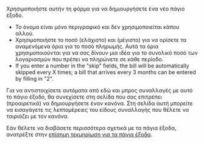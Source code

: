 Χρησιμοποιήστε αυτήν τη φόρμα για να δημιουργήσετε ένα νέο πάγιο έξοδο.

* Το όνομα είναι μόνο περιγραφικό και δεν χρησιμοποιείται κάπου αλλού.
* Χρησιμοποιήστε το ποσό (ελάχιστο) και (μέγιστο) για να ορίσετε τα αναμενόμενα όρια για το ποσό πληρωμής. Αυτά τα όρια χρησιμοποιούνται για να σας δίνουν μια ιδέα για το συνολικό ποσό των λογαριασμών που πρέπει να πληρώνετε σε κάθε περίοδο.
* If you enter a number in the "skip" fields, the bill will be automatically skipped every X times; a bill that arrives every 3 months can be entered by filling in "2".

Για να αντιστοιχίσετε αυτόματα από εδώ και μπρος συναλλαγές με αυτό το πάγιο έξοδο, θα συνεχίσετε στη σελίδα που σας επιτρέπει (προαιρετικά) να δημιουργήσετε έναν κανόνα. Στη σελίδα αυτή μπορείτε να εισαγάγετε τις λεπτομέρειες του είδους συναλλαγής που θέλετε να ταιριάζει με τον κανόνα.

Εάν θέλετε να διαβάσετε περισσότερα σχετικά με τα πάγια έξοδα, ανατρέξτε στην [επίσημη τεκμηρίωση για τα πάγια έξοδα](https://docs.firefly-iii.org/advanced-concepts/bills).